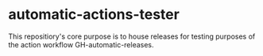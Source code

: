 # automatic-actions-tester

This repositiory's core purpose is to house releases for testing purposes of the action workflow GH-automatic-releases.
